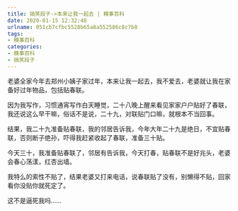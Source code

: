 ```yaml
---
title: 搞笑段子->本来让我一起去 | 糗事百科
date: 2020-01-15 12:32:48
urlname: 051cb7cfbc5528b65a8a552586c8c7b8
tags: 
- 糗事百科
categories:
- 糗事百科
- 搞笑段子
---
```

老婆全家今年去郑州小姨子家过年，本来让我一起去，我不爱去，老婆就让我在家备好过年物品，包括贴春联。

因为我写作，习惯通宵写作白天睡觉，二十八晚上醒来看见家家户户贴好了春联，我还说这么早干嘛，俗话不是说，二十九，对联贴门口嘛，就根本不当回事。

结果，我二十九准备贴春联，我的邻居告诉我，今年大年二十九是绝日，不宜贴春联，否则断子绝孙，吓得我赶紧收起了春联，准备三十贴。

今天三十，我准备贴春联了，邻居有告诉我，今天打春，贴春联不是好兆头，老婆会春心荡漾，红杏出墙。

我特么的索性不贴了，结果老婆又打来电话，说春联贴了没有，别懒得不贴，回家看你没贴你就死定了。

这不是逼死我吗……


